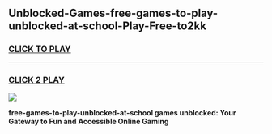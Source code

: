 
## Unblocked-Games-free-games-to-play-unblocked-at-school-Play-Free-to2kk
<h3>
<a href="https://premium76.site?title=free-games-to-play-unblocked-at-school&ref=18A">CLICK TO PLAY</a></h3>
<hr>

<h3>
<a href="https://premium76.site?title=free-games-to-play-unblocked-at-school&ref=18A">CLICK 2 PLAY</a>
  
</h3>

<a href="https://premium76.site?title=free-games-to-play-unblocked-at-school&ref=18A"><img src="https://clearcache.store/games.png"></a>


**free-games-to-play-unblocked-at-school games unblocked: Your Gateway to Fun and Accessible Online Gaming**
